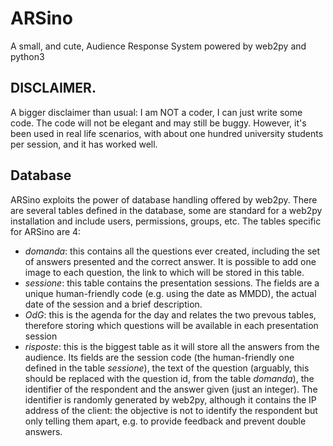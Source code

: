 # ARSino
A small, and cute, Audience Response System powered by web2py and python3

## DISCLAIMER. 
A bigger disclaimer than usual: I am NOT a coder, I can just write some code. The code will not be elegant and may still be buggy. However, it's been used in real life scenarios, with about one hundred university students per session, and it has worked well.

## Database

ARSino exploits the power of database handling offered by web2py. There are several tables defined in the database, some are standard for a web2py installation and include users, permissions, groups, etc. The tables specific for ARSino are 4:
- *domanda*: this contains all the questions ever created, including the set of answers presented and the correct answer. It is possible to add one image to each question, the link to which will be stored in this table.
- *sessione*: this table contains the presentation sessions. The fields are a unique human-friendly code (e.g. using the date as MMDD), the actual date of the session and a brief description.
- *OdG*: this is the agenda for the day and relates the two prevous tables, therefore storing which questions will be available in each presentation session
- *risposte*: this is the biggest table as it will store all the answers from the audience. Its fields are the session code (the human-friendly one defined in the table *sessione*), the text of the question (arguably, this should be replaced with the question id, from the table *domanda*), the identifier of the respondent and the answer given (just an integer). The identifier is randomly generated by web2py, although it contains the IP address of the client: the objective is not to identify the respondent but only telling them apart, e.g. to provide feedback and prevent double answers.

